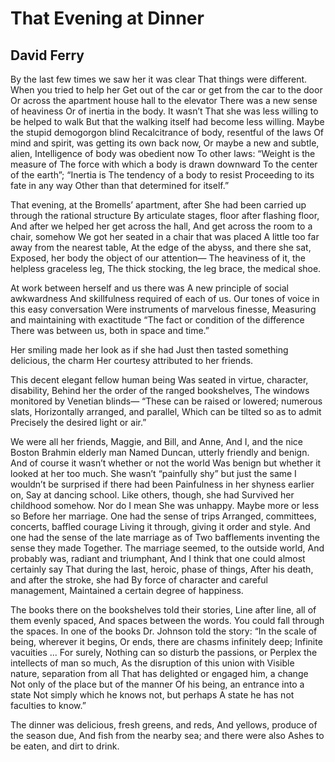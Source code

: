 # That Evening at Dinner
## David Ferry
By the last few times we saw her it was clear
That things were different. When you tried to help her
Get out of the car or get from the car to the door
Or across the apartment house hall to the elevator
There was a new sense of heaviness
Or of inertia in the body. It wasn’t
That she was less willing to be helped to walk
But that the walking itself had become less willing.
Maybe the stupid demogorgon blind
Recalcitrance of body, resentful of the laws
Of mind and spirit, was getting its own back now,
Or maybe a new and subtle, alien,
Intelligence of body was obedient now
To other laws: “Weight is the measure of
The force with which a body is drawn downward
To the center of the earth”; “Inertia is
The tendency of a body to resist
Proceeding to its fate in any way
Other than that determined for itself.”

That evening, at the Bromells’ apartment, after
She had been carried up through the rational structure
By articulate stages, floor after flashing floor,
And after we helped her get across the hall,
And get across the room to a chair, somehow
We got her seated in a chair that was placed
A little too far away from the nearest table,
At the edge of the abyss, and there she sat,
Exposed, her body the object of our attention—
The heaviness of it, the helpless graceless leg,
The thick stocking, the leg brace, the medical shoe.

At work between herself and us there was
A new principle of social awkwardness
And skillfulness required of each of us.
Our tones of voice in this easy conversation
Were instruments of marvelous finesse,
Measuring and maintaining with exactitude
“The fact or condition of the difference
There was between us, both in space and time.”

Her smiling made her look as if she had
Just then tasted something delicious, the charm
Her courtesy attributed to her friends.

This decent elegant fellow human being
Was seated in virtue, character, disability,
Behind her the order of the ranged bookshelves,
The windows monitored by Venetian blinds—
“These can be raised or lowered; numerous slats,
Horizontally arranged, and parallel,
Which can be tilted so as to admit
Precisely the desired light or air.”

We were all her friends, Maggie, and Bill, and Anne,
And I, and the nice Boston Brahmin elderly man
Named Duncan, utterly friendly and benign.
And of course it wasn’t whether or not the world
Was benign but whether it looked at her too much.
She wasn’t “painfully shy” but just the same
I wouldn’t be surprised if there had been
Painfulness in her shyness earlier on,
Say at dancing school. Like others, though, she had
Survived her childhood somehow. Nor do I mean
She was unhappy. Maybe more or less so
Before her marriage. One had the sense of trips
Arranged, committees, concerts, baffled courage
Living it through, giving it order and style.
And one had the sense of the late marriage as of
Two bafflements inventing the sense they made
Together. The marriage seemed, to the outside world,
And probably was, radiant and triumphant,
And I think that one could almost certainly say
That during the last, heroic, phase of things,
After his death, and after the stroke, she had
By force of character and careful management,
Maintained a certain degree of happiness.

The books there on the bookshelves told their stories,
Line after line, all of them evenly spaced,
And spaces between the words. You could fall through the spaces.
In one of the books Dr. Johnson told the story:
“In the scale of being, wherever it begins,
Or ends, there are chasms infinitely deep;
Infinite vacuities ... For surely,
Nothing can so disturb the passions, or
Perplex the intellects of man so much,
As the disruption of this union with
Visible nature, separation from all
That has delighted or engaged him, a change
Not only of the place but of the manner
Of his being, an entrance into a state
Not simply which he knows not, but perhaps
A state he has not faculties to know.”

The dinner was delicious, fresh greens, and reds,
And yellows, produce of the season due,
And fish from the nearby sea; and there were also
Ashes to be eaten, and dirt to drink.